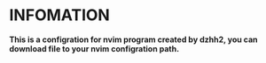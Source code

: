 # INFOMATION
**This is a configration for nvim program created by dzhh2, you can download file to your nvim configration path.**
